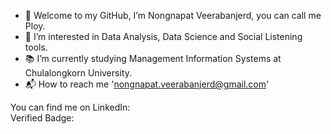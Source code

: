 - 🌈 Welcome to my GitHub, I’m Nongnapat Veerabanjerd, you can call me Ploy.
- 💖 I’m interested in Data Analysis, Data Science and Social Listening tools.
- 📚 I’m currently studying Management Information Systems at Chulalongkorn University.
- 📬 How to reach me 'nongnapat.veerabanjerd@gmail.com'

You can find me on LinkedIn:   
Verified Badge: 
